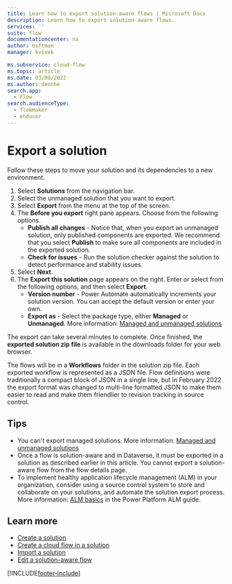 ```yaml
---
title: Learn how to export solution-aware flows | Microsoft Docs
description: Learn how to export solution-aware flows.
services: ''
suite: flow
documentationcenter: na
author: msftman
manager: kvivek

ms.subservice: cloud-flow
ms.topic: article
ms.date: 03/09/2022
ms.author: deonhe
search.app: 
  - Flow
search.audienceType: 
  - flowmaker
  - enduser
---
```


# Export a solution

Follow these steps to move your solution and its dependencies to a new environment.

1. Select **Solutions** from the navigation bar.
1. Select the unmanaged solution that you want to export.
1. Select **Export** from the menu at the top of the screen. 
3. The **Before you export** right pane appears. Choose from the following options.
    - **Publish all changes** - Notice that, when you export an unmanaged solution, only published components are exported. We recommend that you select **Publish** to make sure all components are included in the exported solution. 
    - **Check for issues** - Run the solution checker against the solution to detect performance and stability issues.
1. Select **Next**. 
4. The **Export this solution** page appears on the right. Enter or select from the following options, and then select **Export**.  
    - **Version number** - Power Automate automatically increments your solution version. You can accept the default version or enter your own. 
    - **Export as** - Select the package type, either **Managed** or **Unmanaged**. More information: [Managed and unmanaged solutions](/power-platform/alm/solution-concepts-alm#managed-and-unmanaged-solutions)

The export can take several minutes to complete. Once finished, the **exported solution zip file** is available in the downloads folder for your web browser.

The flows will be in a **Workflows** folder in the solution zip file. Each exported workflow is represented as a JSON file. Flow definitions were traditionally a compact block of JSON in a single line, but in February 2022 the export format was changed to multi-line formatted JSON to make them easier to read and make them friendlier to revision tracking in source control.

## Tips
-  You can't export managed solutions. More information: [Managed and unmanaged solutions](/power-platform/alm/solution-concepts-alm#managed-and-unmanaged-solutions)
-  Once a flow is solution-aware and in Dataverse, it must be exported in a solution as described earlier in this article. You cannot export a solution-aware flow from the flow details page. 
-  To implement healthy application lifecycle management (ALM) in your organization, consider using a source control system to store and collaborate on your solutions, and automate the solution export process. More information: [ALM basics](/power-platform/alm/basics-alm) in the Power Platform ALM guide.

## Learn more
* [Create a solution](./overview-solution-flows.md)
* [Create a cloud flow in a solution](./create-flow-solution.md)
* [Import a solution](./import-flow-solution.md)
* [Edit a solution-aware flow](./edit-solution-aware-flow.md)


[!INCLUDE[footer-include](includes/footer-banner.md)]
